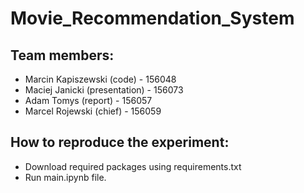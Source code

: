 # Movie_Recommendation_System

## Team members:

- Marcin Kapiszewski (code) - 156048
- Maciej Janicki (presentation) - 156073
- Adam Tomys (report) - 156057
- Marcel Rojewski (chief) - 156059

## How to reproduce the experiment:

- Download required packages using requirements.txt
- Run main.ipynb file. 